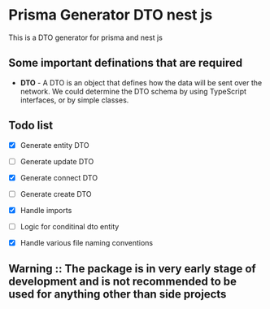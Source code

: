 # Prisma Generator DTO nest js
This is a DTO generator for prisma and nest js

## Some important definations that are required

- **DTO** - A DTO is an object that defines how the data will be sent over the network. We could determine the DTO schema by using TypeScript interfaces, or by simple classes.


## Todo list
- [x] Generate entity DTO
- [ ] Generate update DTO
- [x] Generate connect DTO
- [ ] Generate create DTO
- [x] Handle imports
- [ ] Logic for conditinal dto entity
- [x] Handle various file naming conventions


<h2>Warning :: The package is in very early stage of development and is not recommended to be used for anything other than side projects</h2>